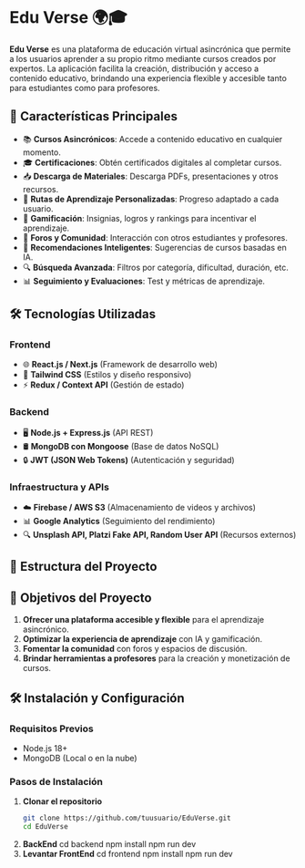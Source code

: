# Edu Verse 🌍🎓

**Edu Verse** es una plataforma de educación virtual asincrónica que permite a los usuarios aprender a su propio ritmo mediante cursos creados por expertos. La aplicación facilita la creación, distribución y acceso a contenido educativo, brindando una experiencia flexible y accesible tanto para estudiantes como para profesores.

## 🚀 Características Principales

- 📚 **Cursos Asincrónicos**: Accede a contenido educativo en cualquier momento.
- 🎓 **Certificaciones**: Obtén certificados digitales al completar cursos.
- 📥 **Descarga de Materiales**: Descarga PDFs, presentaciones y otros recursos.
- 🎯 **Rutas de Aprendizaje Personalizadas**: Progreso adaptado a cada usuario.
- 🏅 **Gamificación**: Insignias, logros y rankings para incentivar el aprendizaje.
- 💬 **Foros y Comunidad**: Interacción con otros estudiantes y profesores.
- 🤖 **Recomendaciones Inteligentes**: Sugerencias de cursos basadas en IA.
- 🔍 **Búsqueda Avanzada**: Filtros por categoría, dificultad, duración, etc.
- 📊 **Seguimiento y Evaluaciones**: Test y métricas de aprendizaje.

## 🛠️ Tecnologías Utilizadas

### **Frontend**
- 🌐 **React.js / Next.js** (Framework de desarrollo web)
- 🎨 **Tailwind CSS** (Estilos y diseño responsivo)
- ⚡ **Redux / Context API** (Gestión de estado)

### **Backend**
- 🖥️ **Node.js + Express.js** (API REST)
- 🛢️ **MongoDB con Mongoose** (Base de datos NoSQL)
- 🔒 **JWT (JSON Web Tokens)** (Autenticación y seguridad)

### **Infraestructura y APIs**
- ☁️ **Firebase / AWS S3** (Almacenamiento de videos y archivos)
- 📊 **Google Analytics** (Seguimiento del rendimiento)
- 🔍 **Unsplash API, Platzi Fake API, Random User API** (Recursos externos)

## 📂 Estructura del Proyecto




## 🎯 Objetivos del Proyecto

1. **Ofrecer una plataforma accesible y flexible** para el aprendizaje asincrónico.
2. **Optimizar la experiencia de aprendizaje** con IA y gamificación.
3. **Fomentar la comunidad** con foros y espacios de discusión.
4. **Brindar herramientas a profesores** para la creación y monetización de cursos.

## 🛠️ Instalación y Configuración

### **Requisitos Previos**
- Node.js 18+
- MongoDB (Local o en la nube)

### **Pasos de Instalación**
1. **Clonar el repositorio**
   ```bash
   git clone https://github.com/tuusuario/EduVerse.git
   cd EduVerse
2. **BackEnd**
cd backend
npm install
npm run dev
3. **Levantar FrontEnd**
cd frontend
npm install
npm run dev

